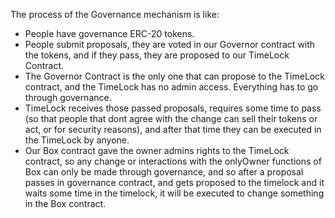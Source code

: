 The process of the Governance mechanism is like:

- People have governance ERC-20 tokens.
- People submit proposals, they are voted in our Governor contract with the tokens, and if they pass, they are proposed to our TimeLock Contract.
- The Governor Contract is the only one that can propose to the TimeLock contract, and the TimeLock has no admin access. Everything has to go through governance.
- TimeLock receives those passed proposals, requires some time to pass (so that people that dont agree with the change can sell their tokens or act, or for security reasons), and after that time they can be executed in the TimeLock by anyone.
- Our Box contract gave the owner admins rights to the TimeLock contract, so any change or interactions with the onlyOwner functions of Box can only be made through governance, and so after a proposal passes in governance contract, and gets proposed to the timelock and it waits some time in the timelock, it will be executed to change something in the Box contract.

